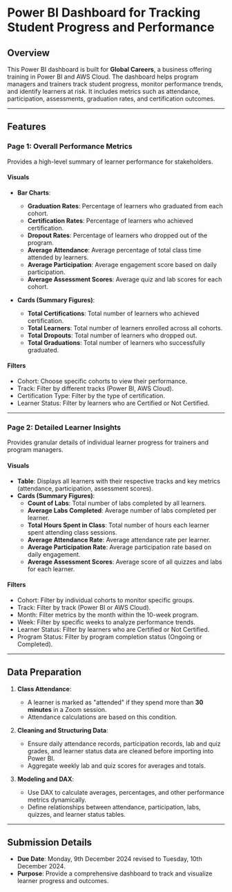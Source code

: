 # Power BI Dashboard for Tracking Student Progress and Performance

## Overview
This Power BI dashboard is built for **Global Careers**, a business offering training in Power BI and AWS Cloud. The dashboard helps program managers and trainers track student progress, monitor performance trends, and identify learners at risk. It includes metrics such as attendance, participation, assessments, graduation rates, and certification outcomes.

---

## Features

### Page 1: Overall Performance Metrics
Provides a high-level summary of learner performance for stakeholders.

#### Visuals
- **Bar Charts**:
  - **Graduation Rates**: Percentage of learners who graduated from each cohort.
  - **Certification Rates**: Percentage of learners who achieved certification.
  - **Dropout Rates**: Percentage of learners who dropped out of the program.
  - **Average Attendance**: Average percentage of total class time attended by learners.
  - **Average Participation**: Average engagement score based on daily participation.
  - **Average Assessment Scores**: Average quiz and lab scores for each cohort.

- **Cards (Summary Figures)**:
  - **Total Certifications**: Total number of learners who achieved certification.
  - **Total Learners**: Total number of learners enrolled across all cohorts.
  - **Total Dropouts**: Total number of learners who dropped out.
  - **Total Graduations**: Total number of learners who successfully graduated.

#### Filters
- Cohort: Choose specific cohorts to view their performance.
- Track: Filter by different tracks (Power BI, AWS Cloud).
- Certification Type: Filter by the type of certification.
- Learner Status: Filter by learners who are Certified or Not Certified.

---

### Page 2: Detailed Learner Insights
Provides granular details of individual learner progress for trainers and program managers.

#### Visuals
- **Table**: Displays all learners with their respective tracks and key metrics (attendance, participation, assessment scores).
- **Cards (Summary Figures)**:
  - **Count of Labs**: Total number of labs completed by all learners.
  - **Average Labs Completed**: Average number of labs completed per learner.
  - **Total Hours Spent in Class**: Total number of hours each learner spent attending class sessions.
  - **Average Attendance Rate**: Average attendance rate per learner.
  - **Average Participation Rate**: Average participation rate based on daily engagement.
  - **Average Assessment Scores**: Average score of all quizzes and labs for each learner.

#### Filters
- Cohort: Filter by individual cohorts to monitor specific groups.
- Track: Filter by track (Power BI or AWS Cloud).
- Month: Filter metrics by the month within the 10-week program.
- Week: Filter by specific weeks to analyze performance trends.
- Learner Status: Filter by learners who are Certified or Not Certified.
- Program Status: Filter by program completion status (Ongoing or Completed).

---

## Data Preparation
1. **Class Attendance**:
   - A learner is marked as "attended" if they spend more than **30 minutes** in a Zoom session.
   - Attendance calculations are based on this condition.

2. **Cleaning and Structuring Data**:
   - Ensure daily attendance records, participation records, lab and quiz grades, and learner status data are cleaned before importing into Power BI.
   - Aggregate weekly lab and quiz scores for averages and totals.

3. **Modeling and DAX**:
   - Use DAX to calculate averages, percentages, and other performance metrics dynamically.
   - Define relationships between attendance, participation, labs, quizzes, and learner status tables.

---

## Submission Details
- **Due Date**: Monday, 9th December 2024 revised to Tuesday, 10th December 2024.
- **Purpose**: Provide a comprehensive dashboard to track and visualize learner progress and outcomes.